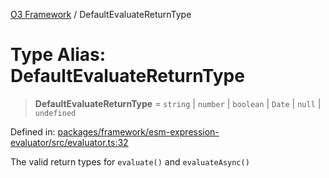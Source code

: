[O3 Framework](../API.md) / DefaultEvaluateReturnType

# Type Alias: DefaultEvaluateReturnType

> **DefaultEvaluateReturnType** = `string` \| `number` \| `boolean` \| `Date` \| `null` \| `undefined`

Defined in: [packages/framework/esm-expression-evaluator/src/evaluator.ts:32](https://github.com/habeshabro/openmrs-esm-core/blob/main/packages/framework/esm-expression-evaluator/src/evaluator.ts#L32)

The valid return types for `evaluate()` and `evaluateAsync()`
